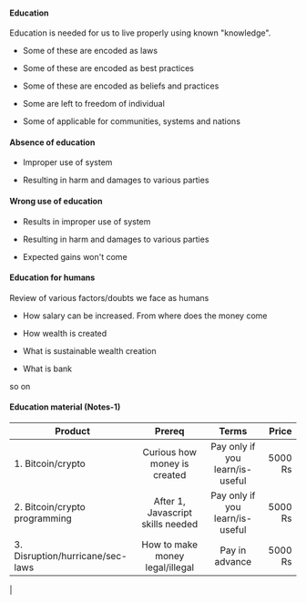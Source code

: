 #### Education

Education is needed for us to live properly using known "knowledge". 

- Some of these are encoded as laws

- Some of these are encoded as best practices

- Some of these are encoded as beliefs and practices

- Some are left to freedom of individual

- Some of applicable for communities, systems and nations


#### Absence of education

- Improper use of system

- Resulting in harm and damages to various parties

#### Wrong use of education

- Results in improper use of system

- Resulting in harm and damages to various parties

- Expected gains won't come


#### Education for humans

Review of various factors/doubts we face as humans

- How salary can be increased. From where does the money come

- How wealth is created

- What is sustainable wealth creation

- What is bank

so on

#### Education material (Notes-1)

| Product   |   Prereq |   Terms     |  Price |
|---------- |:-------------:|:-------------:|------:|
|1. Bitcoin/crypto | Curious how money is created  | Pay only if you learn/is-useful| 5000 Rs|
|2. Bitcoin/crypto programming | After 1, Javascript skills needed  | Pay only if you learn/is-useful| 5000 Rs|
|3. Disruption/hurricane/sec-laws | How to make money legal/illegal  | Pay in advance | 5000 Rs|
|
